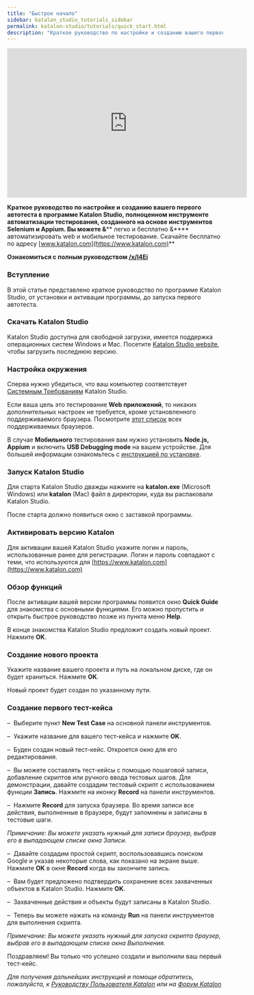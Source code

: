```yaml
---
title: "Быстрое начало"
sidebar: katalon_studio_tutorials_sidebar
permalink: katalon-studio/tutorials/quick_start.html
description: "Краткое руководство по настройке и созданию вашего первого автотеста в программе Katalon Studio, которая помогает автоматизировать web и мобильное тестирование в короткое время"
---
```

<iframe width="560" height="349" src="https://www.youtube.com/embed/Q80JTXYIteU?autoplay=1" frameborder="0" allowfullscreen="allowfullscreen">&nbsp;</iframe>

**Краткое руководство по настройке и созданию вашего первого автотеста в программе Katalon Studio, полноценном инструменте автоматизации тестирования, созданного на основе инструментов Selenium и Appium. Вы можете &**** легко и бесплатно &**** автоматизировать web и мобильное тестирование. Скачайте бесплатно по адресу [www.katalon.com](https://www.katalon.com)**

**Ознакомиться с полным руководством [/x/l4Ei](/x/l4Ei)**

### Вступление

В этой статье представлено краткое руководство по программе Katalon Studio, от установки и активации программы, до запуска первого автотеста.

### Скачать Katalon Studio

Katalon Studio доступна для свободной загрузки, имеется поддержка операционных систем Windows и Mac. Посетите [Katalon Studio website](https://www.katalon.com/), чтобы загрузить последнюю версию.

### Настройка окружения

Сперва нужно убедиться, что ваш компьютер соответствует [Системным Требованиям](http://docs.katalon.com/display/KD/System+Requirements) Katalon Studio.

Если ваша цель это тестирование **Web приложений**, то никаких дополнительных настроек не требуется, кроме установленного поддерживаемого браузера. Посмотрите [этот список](/x/dAAM) всех поддерживаемых браузеров.

В случае **Мобильного** тестирования вам нужно установить **Node.js, Appium** и включить **USB Debugging mode** на вашем устройстве. Для большей информации ознакомьтесь с [инструкцией по установке](http://docs.katalon.com/display/KD/Installation+and+Setup).

### Запуск Katalon Studio

Для старта Katalon Studio дважды нажмите на **katalon.exe** (Microsoft Windows) или **katalon** (Mac) файл в директории, куда вы распаковали Katalon Studio.

После старта должно появиться окно с заставкой программы.

### Активировать версию Katalon

Для активации вашей Katalon Studio укажите логин и пароль, использованные ранее для регистрации. Логин и пароль совпадают с теми, что используются для [https://www.katalon.com](https://www.katalon.com)

### Обзор функций

После активации вашей версии программы появится окно **Quick Guide** для знакомства с основными функциями. Его можно пропустить и открыть быстрое руководство позже из пункта меню **Help**.

В конце знакомства Katalon Studio предложит создать новый проект. Нажмите **OK**.

### Создание нового проекта

Укажите название вашего проекта и путь на локальном диске, где он будет храниться. Нажмите **OK**.

Новый проект будет создан по указанному пути.

### Создание первого тест-кейса

–  Выберите пункт **New Test Case** на основной панели инструментов.

–  Укажите название для вашего тест-кейса и нажмите **OK**.

–  Буден создан новый тест-кейс. Откроется окно для его редактирования.

–  Вы можете составлять тест-кейсы с помощью пошаговой записи, добавление скриптов или ручного ввода тестовых шагов.  Для демонстрации, давайте создадим тестовый скрипт с использованием функции **Запись**. Нажмите на иконку **Record** на панели инструментов.

–  Нажмите **Record** для запуска браузера. Во время записи все действия, выполненные в браузере, будут запомнены и записаны в тестовые шаги.

_Примечание: Вы можете указать нужный для записи браузер, выбрав его в выпадающем списке окна Записи._

–  Давайте создадим простой скрипт, воспользовавшись поиском Google и указав некоторые слова, как показано на экране выше. Нажмите **OK** в окне **Record** когда вы закончите запись.

–  Вам будет предложено подтвердить сохранение всех захваченных объектов в Katalon Studio. Нажмите **OK**.

–  Захваченные действия и объекты будут записаны в Katalon Studio.

–  Теперь вы можете нажать на команду **Run** на панели инструментов для выполнения скрипта. 

_Примечание: Вы можете указать нужный для запуска скрипта браузер, выбрав его в выпадающем списке окна Выполнения._

Поздравляем! Вы только что успешно создали и выполнили ваш первый тест-кейс.

_Для получения дальнейших инструкций и помощи обратитесь, пожалуйста, к [Руководству Пользователя Katalon](/x/oArR) или на [Форум Katalon](https://forum.katalon.com/)_
